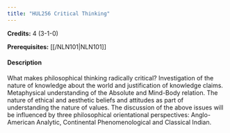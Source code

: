 ```yaml
---
title: "HUL256 Critical Thinking"
---
```

**Credits:** 4 (3-1-0)

**Prerequisites:** [[/NLN101|NLN101]]

#### Description
What makes philosophical thinking radically critical? Investigation of the nature of knowledge about the world and justification of knowledge claims. Metaphysical understanding of the Absolute and Mind-Body relation. The nature of ethical and aesthetic beliefs and attitudes as part of understanding the nature of values. The discussion of the above issues will be influenced by three philosophical orientational perspectives: Anglo-American Analytic, Continental Phenomenological and Classical Indian.
